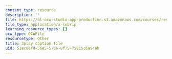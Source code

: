 ```yaml
---
content_type: resource
description: ''
file: https://ol-ocw-studio-app-production.s3.amazonaws.com/courses/res-3-002-collaborative-design-and-creative-expression-with-arduino-microcontrollers-january-iap-2017/52ec68fd56e557d68f7575815c6a94ab_iNQ0dQ9bPNs.vtt
file_type: application/x-subrip
learning_resource_types: []
ocw_type: OCWFile
resourcetype: Other
title: 3play caption file
uid: 52ec68fd-56e5-57d6-8f75-75815c6a94ab
---
```

